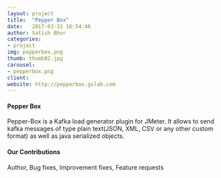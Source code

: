 ```yaml
---
layout: project
title:  "Pepper Box"
date:   2017-03-31 16:54:46
author: Satish Bhor
categories:
- project
img: pepperbox.png
thumb: thumb02.jpg
carousel:
- pepperbox.png
client: 
website: http://pepperbox.gslab.com
---
```


#### Pepper Box
Pepper-Box is a Kafka load generator plugin for JMeter. 
It allows to send kafka messages of type plain text(JSON, XML, CSV or any other custom format) as well as java serialized objects.

#### Our Contributions
Author, Bug fixes, Improvement fixes, Feature requests
